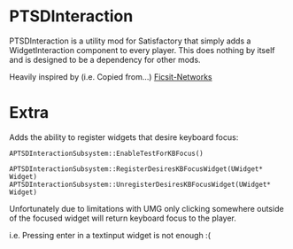 ﻿PTSDInteraction
===============

PTSDInteraction is a utility mod for Satisfactory that simply adds a WidgetInteraction component to every player.
This does nothing by itself and is designed to be a dependency for other mods.

Heavily inspired by (i.e. Copied from...) [Ficsit-Networks](https://github.com/CoderDE/FicsIt-Networks)

Extra
=====

Adds the ability to register widgets that desire keyboard focus:
```
APTSDInteractionSubsystem::EnableTestForKBFocus()

APTSDInteractionSubsystem::RegisterDesiresKBFocusWidget(UWidget* Widget)
APTSDInteractionSubsystem::UnregisterDesiresKBFocusWidget(UWidget* Widget)
```
Unfortunately due to limitations with UMG only clicking somewhere outside of the focused widget will return keyboard focus to the player.

i.e. Pressing enter in a textinput widget is not enough :(